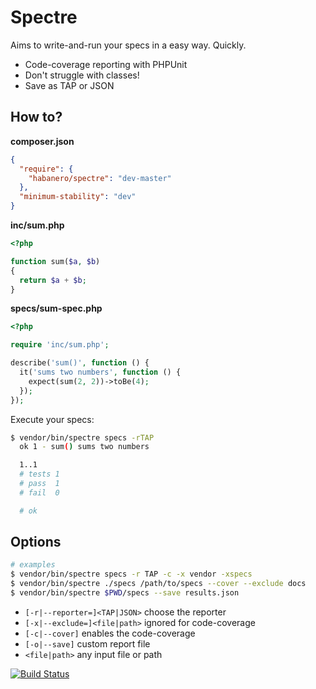 Spectre
=======

Aims to write-and-run your specs in a easy way. Quickly.

  - Code-coverage reporting with PHPUnit
  - Don't struggle with classes!
  - Save as TAP or JSON

## How to?

**composer.json**

```json
{
  "require": {
    "habanero/spectre": "dev-master"
  },
  "minimum-stability": "dev"
}
```

**inc/sum.php**

```php
<?php

function sum($a, $b)
{
  return $a + $b;
}
```

**specs/sum-spec.php**

```php
<?php

require 'inc/sum.php';

describe('sum()', function () {
  it('sums two numbers', function () {
    expect(sum(2, 2))->toBe(4);
  });
});
```

Execute your specs:

```bash
$ vendor/bin/spectre specs -rTAP
  ok 1 - sum() sums two numbers

  1..1
  # tests 1
  # pass  1
  # fail  0

  # ok
```

## Options

```bash
# examples
$ vendor/bin/spectre specs -r TAP -c -x vendor -xspecs
$ vendor/bin/spectre ./specs /path/to/specs --cover --exclude docs
$ vendor/bin/spectre $PWD/specs --save results.json
```

  - `[-r|--reporter=]<TAP|JSON>` choose the reporter
  - `[-x|--exclude=]<file|path>` ignored for code-coverage
  - `[-c|--cover]` enables the code-coverage
  - `[-o|--save]` custom report file
  - `<file|path>` any input file or path

[![Build Status](https://travis-ci.org/pateketrueke/spectre.png)](https://travis-ci.org/pateketrueke/spectre)
